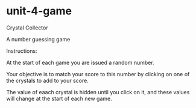 # unit-4-game

Crystal Collector

  A number guessing game

Instructions:

At the start of each game you are issued a random number.

Your objective is to match your score to this number by clicking on one of the crystals to add to your score.

The value of eaach crystal is hidden until you click on it, and these values will change at the start of each new game.
